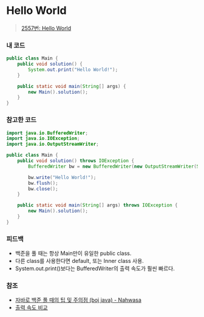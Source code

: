 # Hello World

> [2557번: Hello World](https://www.acmicpc.net/problem/2557)

### 내 코드

```java
public class Main {
    public void solution() {
        System.out.print("Hello World!");
    }

    public static void main(String[] args) {
        new Main().solution();
    }
}
```

### 참고한 코드

```java
import java.io.BufferedWriter;
import java.io.IOException;
import java.io.OutputStreamWriter;

public class Main {
    public void solution() throws IOException {
        BufferedWriter bw = new BufferedWriter(new OutputStreamWriter(System.out));

        bw.write("Hello World!");
        bw.flush();
        bw.close();
    }

    public static void main(String[] args) throws IOException {
        new Main().solution();
    }
}
```

### 피드백

* 백준을 풀 때는 항상 Main만이 유일한 public class.
* 다른 class를 사용한다면 default, 또는 Inner class 사용.
* System.out.print()보다는 BufferedWriter의 출력 속도가 훨씬 빠르다.

### 참조

* [자바로 백준 풀 때의 팁 및 주의점 (boj java) - Nahwasa](https://nahwasa.com/172)
* [출력 속도 비교](https://www.acmicpc.net/blog/view/57)
